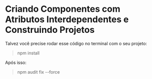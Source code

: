 # Criando Componentes com Atributos Interdependentes e Construindo Projetos
Talvez você precise rodar esse código no terminal com o seu projeto:
>npm install

Após isso:
>npm audit fix --force
